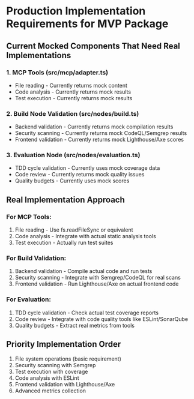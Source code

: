 # Production Implementation Requirements for MVP Package

## Current Mocked Components That Need Real Implementations

### 1. MCP Tools (src/mcp/adapter.ts)

- File reading - Currently returns mock content
- Code analysis - Currently returns mock results
- Test execution - Currently returns mock results

### 2. Build Node Validation (src/nodes/build.ts)

- Backend validation - Currently returns mock compilation results
- Security scanning - Currently returns mock CodeQL/Semgrep results
- Frontend validation - Currently returns mock Lighthouse/Axe scores

### 3. Evaluation Node (src/nodes/evaluation.ts)

- TDD cycle validation - Currently uses mock coverage data
- Code review - Currently returns mock quality issues
- Quality budgets - Currently uses mock scores

## Real Implementation Approach

### For MCP Tools:

1. File reading - Use fs.readFileSync or equivalent
2. Code analysis - Integrate with actual static analysis tools
3. Test execution - Actually run test suites

### For Build Validation:

1. Backend validation - Compile actual code and run tests
2. Security scanning - Integrate with Semgrep/CodeQL for real scans
3. Frontend validation - Run Lighthouse/Axe on actual frontend code

### For Evaluation:

1. TDD cycle validation - Check actual test coverage reports
2. Code review - Integrate with code quality tools like ESLint/SonarQube
3. Quality budgets - Extract real metrics from tools

## Priority Implementation Order

1. File system operations (basic requirement)
2. Security scanning with Semgrep
3. Test execution with coverage
4. Code analysis with ESLint
5. Frontend validation with Lighthouse/Axe
6. Advanced metrics collection
